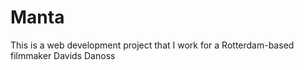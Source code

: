 # Manta
This is a web development project that I work for a Rotterdam-based filmmaker Davids Danoss
